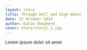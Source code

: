 ```yaml
---
layout: story
title: Through Hell and High Water
date: 12 October 2014
author: Katie Shepherd
cover: story/story1.1.jpg
---
```


Lorem ipsum dolor sit amet


